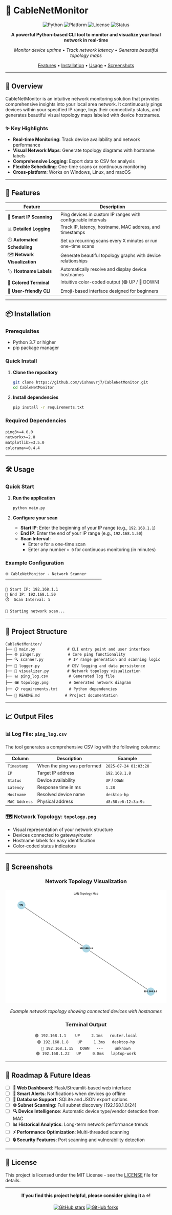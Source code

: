 # 📡 CableNetMonitor

<div align="center">

![Python](https://img.shields.io/badge/Python-3.7+-blue?style=for-the-badge&logo=python&logoColor=white)
![Platform](https://img.shields.io/badge/Platform-Windows%20%7C%20Linux%20%7C%20macOS-lightgrey?style=for-the-badge)
![License](https://img.shields.io/badge/License-MIT-green?style=for-the-badge)
![Status](https://img.shields.io/badge/Status-Active-brightgreen?style=for-the-badge)

**A powerful Python-based CLI tool to monitor and visualize your local network in real-time**

*Monitor device uptime • Track network latency • Generate beautiful topology maps*

[Features](#-features) • [Installation](#-installation) • [Usage](#-usage) • [Screenshots](#-screenshots) 

</div>

---

## 🌟 Overview

CableNetMonitor is an intuitive network monitoring solution that provides comprehensive insights into your local area network. It continuously pings devices within your specified IP range, logs their connectivity status, and generates beautiful visual topology maps labeled with device hostnames.

### ✨ Key Highlights

- **Real-time Monitoring**: Track device availability and network performance
- **Visual Network Maps**: Generate topology diagrams with hostname labels
- **Comprehensive Logging**: Export data to CSV for analysis
- **Flexible Scheduling**: One-time scans or continuous monitoring
- **Cross-platform**: Works on Windows, Linux, and macOS

---

## 🚀 Features

| Feature | Description |
|---------|-------------|
| 🎯 **Smart IP Scanning** | Ping devices in custom IP ranges with configurable intervals |
| 📊 **Detailed Logging** | Track IP, latency, hostname, MAC address, and timestamps |
| 🕐 **Automated Scheduling** | Set up recurring scans every X minutes or run one-time scans |
| 🗺️ **Network Visualization** | Generate beautiful topology graphs with device relationships |
| 🏷️ **Hostname Labels** | Automatically resolve and display device hostnames |
| 🎨 **Colored Terminal** | Intuitive color-coded output (🟢 UP / 🔴 DOWN) |
| 📱 **User-friendly CLI** | Emoji-based interface designed for beginners |

---

## 📦 Installation

### Prerequisites

- Python 3.7 or higher
- pip package manager

### Quick Install

1. **Clone the repository**
   ```bash
   git clone https://github.com/vishnuvrj7/CableNetMonitor.git
   cd CableNetMonitor
   ```

2. **Install dependencies**
   ```bash
   pip install -r requirements.txt
   ```

### Required Dependencies

```txt
ping3>=4.0.0
networkx>=2.8
matplotlib>=3.5.0
colorama>=0.4.4
```

---

## 🛠️ Usage

### Quick Start

1. **Run the application**
   ```bash
   python main.py
   ```

2. **Configure your scan**
   - **Start IP**: Enter the beginning of your IP range (e.g., `192.168.1.1`)
   - **End IP**: Enter the end of your IP range (e.g., `192.168.1.50`)
   - **Scan Interval**: 
     - Enter `0` for a one-time scan
     - Enter any number `> 0` for continuous monitoring (in minutes)

### Example Configuration

```
🌐 CableNetMonitor - Network Scanner
━━━━━━━━━━━━━━━━━━━━━━━━━━━━━━━━━━━━━━━━━━

📍 Start IP: 192.168.1.1
📍 End IP: 192.168.1.50
⏱️  Scan Interval: 5

🚀 Starting network scan...
```

---

## 📁 Project Structure

```
CableNetMonitor/
├── 📄 main.py              # CLI entry point and user interface
├── 🌐 pinger.py            # Core ping functionality
├── 🔍 scanner.py           # IP range generation and scanning logic
├── 📝 logger.py            # CSV logging and data persistence
├── 🎨 visualizer.py        # Network topology visualization
├── 📊 ping_log.csv         # Generated log file
├── 🖼️ topology.png         # Generated network diagram
├── 📋 requirements.txt     # Python dependencies
└── 📖 README.md           # Project documentation
```

---

## 📈 Output Files

### 📊 Log File: `ping_log.csv`

The tool generates a comprehensive CSV log with the following columns:

| Column | Description | Example |
|--------|-------------|---------|
| `Timestamp` | When the ping was performed | `2025-07-24 01:03:20` |
| `IP` | Target IP address | `192.168.1.8` |
| `Status` | Device availability | `UP` / `DOWN` |
| `Latency` | Response time in ms | `1.28` |
| `Hostname` | Resolved device name | `desktop-hp` |
| `MAC Address` | Physical address | `d8:50:e6:12:3a:9c` |

### 🗺️ Network Topology: `topology.png`

- Visual representation of your network structure
- Devices connected to gateway/router
- Hostname labels for easy identification
- Color-coded status indicators

---

## 📸 Screenshots

<div align="center">

### Network Topology Visualization
![Network Topology](topology.png)

*Example network topology showing connected devices with hostnames*

### Terminal Output
```
🟢 192.168.1.1    UP     2.1ms   router.local
🟢 192.168.1.8    UP     1.3ms   desktop-hp
🔴 192.168.1.15   DOWN   ---     unknown
🟢 192.168.1.22   UP     0.8ms   laptop-work
```

</div>

---

## 🔮 Roadmap & Future Ideas

- [ ] **📱 Web Dashboard**: Flask/Streamlit-based web interface
- [ ] **🚨 Smart Alerts**: Notifications when devices go offline
- [ ] **💾 Database Support**: SQLite and JSON export options
- [ ] **🌐 Subnet Scanning**: Full subnet discovery (192.168.1.0/24)
- [ ] **🔍 Device Intelligence**: Automatic device type/vendor detection from MAC
- [ ] **📊 Historical Analytics**: Long-term network performance trends
- [ ] **⚡ Performance Optimization**: Multi-threaded scanning
- [ ] **🔒 Security Features**: Port scanning and vulnerability detection

---

## 📄 License

This project is licensed under the MIT License - see the [LICENSE](LICENSE) file for details.

---




<div align="center">

**If you find this project helpful, please consider giving it a ⭐!**

[![GitHub stars](https://img.shields.io/github/stars/vishnuvrj7/CableNetMonitor?style=social)](https://github.com/vishnuvrj7/CableNetMonitor/stargazers)
[![GitHub forks](https://img.shields.io/github/forks/vishnuvrj7/CableNetMonitor?style=social)](https://github.com/vishnuvrj7/CableNetMonitor/network)


</div>